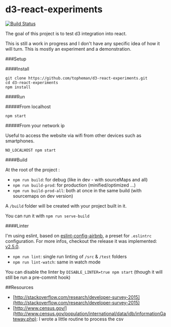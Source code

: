 d3-react-experiments
====================

[![Build Status](https://travis-ci.org/topheman/d3-react-experiments.svg?branch=master)](https://travis-ci.org/topheman/d3-react-experiments)

The goal of this project is to test d3 integration into react.

This is still a work in progress and I don't have any specific idea of how it will turn. This is mostly an experiment and a demonstration.

###Setup

####Install

```shell
git clone https://github.com/topheman/d3-react-experiments.git
cd d3-react-experiments
npm install
```

####Run

#####From localhost

`npm start`

#####From your network ip

Useful to access the website via wifi from other devices such as smartphones.

`NO_LOCALHOST npm start`

####Build

At the root of the project :

* `npm run build`: for debug (like in dev - with sourceMaps and all)
* `npm run build-prod`: for production (minified/optimized ...)
* `npm run build-prod-all`: both at once in the same build (with sourcemaps on dev version)

A `/build` folder will be created with your project built in it.

You can run it with `npm run serve-build`

####Linter

I'm using eslint, based on [eslint-config-airbnb](https://github.com/airbnb/javascript/tree/master/packages/eslint-config-airbnb), a preset for `.eslintrc` configuration. For more infos, checkout the release it was implemented: [v2.5.0](https://github.com/topheman/react-es6-redux/releases/tag/v2.5.0).

* `npm run lint`: single run linting of `/src` & `/test` folders
* `npm run lint-watch`: same in watch mode

You can disable the linter by `DISABLE_LINTER=true npm start` (though it will still be run a pre-commit hook)

##Resources

* [http://stackoverflow.com/research/developer-survey-2015](http://stackoverflow.com/research/developer-survey-2015)
* [http://www.census.gov/](http://www.census.gov/population/international/data/idb/informationGateway.php): I wrote a little routine to process the csv

